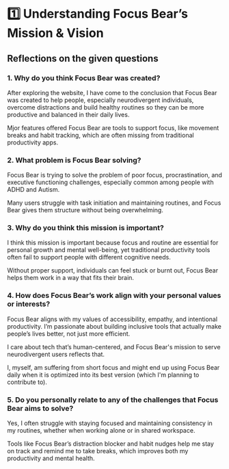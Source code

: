 # 1️⃣ Understanding Focus Bear’s Mission & Vision

## Reflections on the given questions

### 1. Why do you think Focus Bear was created?

After exploring the website, I have come to the conclusion that Focus Bear was created to help people, especially neurodivergent individuals, overcome distractions and build healthy routines so they can be more productive and balanced in their daily lives.

Mjor features offered Focus Bear are tools to support focus, like movement breaks and habit tracking, which are often missing from traditional productivity apps.

### 2. What problem is Focus Bear solving?

Focus Bear is trying to solve the problem of poor focus, procrastination, and executive functioning challenges, especially common among people with ADHD and Autism.

Many users struggle with task initiation and maintaining routines, and Focus Bear gives them structure without being overwhelming.

### 3. Why do you think this mission is important?

I think this mission is important because focus and routine are essential for personal growth and mental well-being, yet traditional productivity tools often fail to support people with different cognitive needs.

Without proper support, individuals can feel stuck or burnt out, Focus Bear helps them work in a way that fits their brain.

### 4. How does Focus Bear’s work align with your personal values or interests?

Focus Bear aligns with my values of accessibility, empathy, and intentional productivity. I’m passionate about building inclusive tools that actually make people’s lives better, not just more efficient.

I care about tech that’s human-centered, and Focus Bear's mission to serve neurodivergent users reflects that.

I, myself, am suffering from short focus and might end up using Focus Bear daily when it is optimized into its best version (which I'm planning to contribute to).

### 5. Do you personally relate to any of the challenges that Focus Bear aims to solve?

Yes, I often struggle with staying focused and maintaining consistency in my routines, whether when working alone or in shared workspace.

Tools like Focus Bear’s distraction blocker and habit nudges help me stay on track and remind me to take breaks, which improves both my productivity and mental health.

